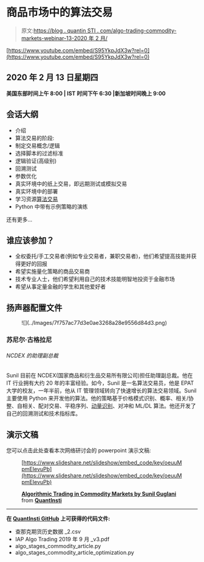 # 商品市场中的算法交易

> 原文:[https://blog . quantin STI . com/algo-trading-commodity-markets-webinar-13-2020 年 2 月/](https://blog.quantinsti.com/algo-trading-commodity-markets-webinar-13-february-2020/)

[https://www.youtube.com/embed/S95YkpJdX3w?rel=0](https://www.youtube.com/embed/S95YkpJdX3w?rel=0)

## **2020 年 2 月 13 日星期四**

**美国东部时间上午 8:00 | IST 时间下午 6:30 |新加坡时间晚上 9:00**

## 会话大纲

*   介绍
*   算法交易的阶段:
*   制定交易概念/逻辑
*   选择脚本的过滤标准
*   逻辑验证(高级别)
*   回溯测试
*   参数优化
*   真实环境中的纸上交易，即远期测试或模拟交易
*   真实环境中的部署
*   学习资源[算法交易](https://quantra.quantinsti.com/course/getting-started-with-algorithmic-trading)
*   Python 中带有示例策略的演练

还有更多...

## 谁应该参加？

*   全权委托/手工交易者(例如专业交易者，兼职交易者)，他们希望提高技能并获得更好的回报
*   希望实施量化策略的商品交易商
*   技术专业人士，他们希望利用自己的技术技能明智地投资于金融市场
*   希望从事定量金融的学生和其他爱好者

## 扬声器配置文件

<figure class="kg-card kg-image-card kg-width-full">![](../Images/7f757ac77d3e0ae3268a28e9556d84d3.png)</figure>

### 苏尼尔·古格拉尼

###### NCDEX 的助理副总裁

Sunil 目前在 NCDEX(国家商品和衍生品交易所有限公司)担任助理副总裁。他在 IT 行业拥有大约 20 年的丰富经验。如今，Sunil 是一名算法交易员，他是 EPAT 大学的校友，一年半前，他从 IT 管理领域转向了快速增长的算法交易领域。Sunil 主要使用 Python 来开发他的算法。他的策略基于价格模式识别、概率、相关/协整、自相关、配对交易、平稳序列、[动量识别](https://quantra.quantinsti.com/course/momentum-trading-strategies)、对冲和 ML/DL 算法。他还开发了自己的回溯测试和技术指标库。

## **演示文稿**

您可以点击此处查看本次网络研讨会的 powerpoint 演示文稿:

<figure class="kg-card kg-embed-card">

[https://www.slideshare.net/slideshow/embed_code/key/oeuuMpmEIevuPb](https://www.slideshare.net/slideshow/embed_code/key/oeuuMpmEIevuPb)

**[Algorithmic Trading in Commodity Markets by Sunil Guglani](https://www.slideshare.net/QuantInsti/algorithmic-trading-in-commodity-markets-by-sunil-guglani-227864480 "Algorithmic Trading in Commodity Markets by Sunil Guglani")** from **[QuantInsti](https://www.slideshare.net/QuantInsti)**</figure>

* * *

**在 [QuantInsti GitHub](https://github.com/QuantInsti/webinars/tree/master/Algorithmic%20Trading%20in%20Commodity%20Markets) 上可获得的代码文件:**

*   查那克期货历史数据 _2.csv
*   IAP Algo Trading 2019 年 9 月 _v3.pdf
*   algo_stages_commodity_article.py
*   algo_stages_commodity_article_optimization.py
